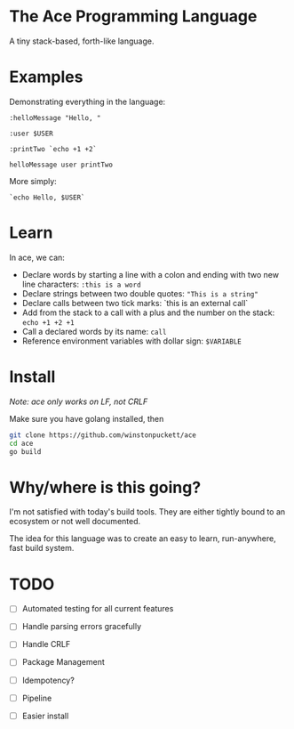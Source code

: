 # The Ace Programming Language

A tiny stack-based, forth-like language.

# Examples

Demonstrating everything in the language:
```ace
:helloMessage "Hello, "

:user $USER

:printTwo `echo +1 +2`

helloMessage user printTwo
```

More simply:
```ace
`echo Hello, $USER`
```


# Learn

In ace, we can:
- Declare words by starting a line with a colon and ending with two new line characters: `:this is a word`
- Declare strings between two double quotes: `"This is a string"`
- Declare calls between two tick marks: \`this is an external call\`
- Add from the stack to a call with a plus and the number on the stack: `echo +1 +2 +1`
- Call a declared words by its name: `call`
- Reference environment variables with dollar sign: `$VARIABLE`

# Install

*Note: ace only works on LF, not CRLF*

Make sure you have golang installed, then

```bash
git clone https://github.com/winstonpuckett/ace
cd ace
go build
```
# Why/where is this going?

I'm not satisfied with today's build tools. They are either tightly bound to an ecosystem or not well documented.

The idea for this language was to create an easy to learn, run-anywhere, fast build system. 

# TODO

- [ ] Automated testing for all current features
- [ ] Handle parsing errors gracefully
- [ ] Handle CRLF
- [ ] Package Management
- [ ] Idempotency?
- [ ] Pipeline
- [ ] Easier install

